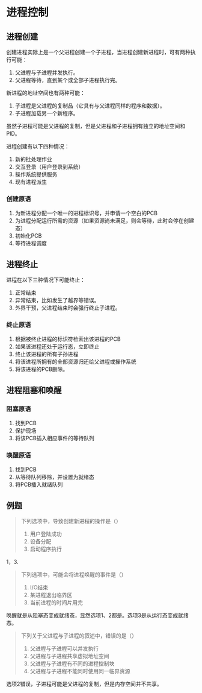 # 进程控制

## 进程创建

创建进程实际上是一个父进程创建一个子进程，当进程创建新进程时，可有两种执行可能：

1. 父进程与子进程并发执行。
2. 父进程等待，直到某个或全部子进程执行完。

新进程的地址空间也有两种可能：

1. 子进程是父进程的复制品（它具有与父进程同样的程序和数据）。
2. 子进程加载另一个新程序。

虽然子进程可能是父进程的复制，但是父进程和子进程拥有独立的地址空间和PID。

进程创建有以下四种情况：

1. 新的批处理作业
2. 交互登录（用户登录到系统）
3. 操作系统提供服务
4. 现有进程派生



### 创建原语

1. 为新进程分配一个唯一的进程标识号，并申请一个空白的PCB
2. 为进程分配运行所需的资源（如果资源尚未满足，则会等待，此时会停在创建态）
3. 初始化PCB
4. 等待进程调度



## 进程终止

进程在以下三种情况下可能终止：

1. 正常结束
2. 异常结束，比如发生了越界等错误。
3. 外界干预，父进程结束时会强行终止子进程。

### 终止原语

1. 根据被终止进程的标识符检索出该进程的PCB
2. 如果该进程还处于运行态，立即终止
3. 终止该进程的所有子孙进程
4. 将该进程所拥有的全部资源归还给父进程或操作系统
5. 将该进程的PCB删除。



## 进程阻塞和唤醒

### 阻塞原语

1. 找到PCB
2. 保护现场
3. 将该PCB插入相应事件的等待队列

### 唤醒原语

1. 找到PCB
2. 从等待队列移除，并设置为就绪态
3. 将PCB插入就绪队列



## 例题

> 下列选项中，导致创建新进程的操作是（）
>
> 1. 用户登陆成功
> 2. 设备分配
> 3. 启动程序执行

1，3.



> 下列选项中，可能会将进程唤醒的事件是（）
>
> 1. I/O结束
> 2. 某进程退出临界区
> 3. 当前进程的时间片用完

唤醒就是从阻塞态变成就绪态，显然选项1、2都是。选项3是从运行态变成就绪态。



> 下列关于父进程与子进程的叙述中，错误的是（）
>
> 1. 父进程与子进程可以并发执行
> 2. 父进程与子进程共享虚拟地址空间
> 3. 父进程与子进程有不同的进程控制块
> 4. 父进程与子进程不能同时使用同一临界资源

选项2错误，子进程可能是父进程的复制，但是内存空间并不共享。